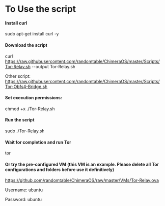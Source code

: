 # To Use the script

#### Install curl
sudo apt-get install curl -y

#### Download the script
curl https://raw.githubusercontent.com/randomtable/ChimeraOS/master/Scripts/Tor-Relay.sh --output Tor-Relay.sh

Other script:
https://raw.githubusercontent.com/randomtable/ChimeraOS/master/Scripts/Tor-Obfs4-Bridge.sh

#### Set execution permissions:
chmod +x ./Tor-Relay.sh

#### Run the script
sudo ./Tor-Relay.sh

#### Wait for completion and run Tor
tor

#### Or try the pre-configured VM (this VM is an example. Please delete all Tor configurations and folders before use it definitively)
https://github.com/randomtable/ChimeraOS/raw/master/VMs/Tor-Relay.ova

Username: ubuntu

Password: ubuntu
